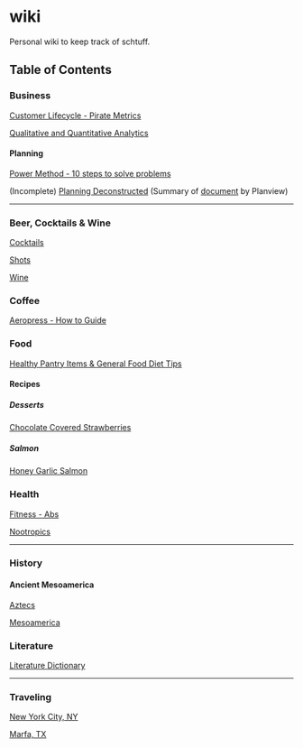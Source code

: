 # wiki

Personal wiki to keep track of schtuff.

## Table of Contents

### Business

[Customer Lifecycle - Pirate Metrics](business/customerlifecycle-piratemetrics.md)

[Qualitative and Quantitative Analytics](business/qualitative-quantitative-analytics.md)

#### Planning

[Power Method - 10 steps to solve problems](planning/powermethod-10steps.md)

(Incomplete) [Planning Deconstructed](planning/planning-deconstructed.md) (Summary of [document](planning/assets/Planning-deconstructed.pdf) by Planview)

<hr>

### Beer, Cocktails & Wine

[Cocktails](bartending/cocktails.md)

[Shots](bartending/shots.md)

[Wine](bartending/wine.md)

### Coffee

[Aeropress - How to Guide](coffee/aeropress.md)

### Food

[Healthy Pantry Items & General Food Diet Tips](food/healthyitems-and-tips.md)

#### Recipes

##### Desserts

[Chocolate Covered Strawberries](food/recipes/desserts/chocolate-covered-strawberries.md)

##### Salmon

[Honey Garlic Salmon](food/recipes/salmon/honey-garlic-salmon.md)

### Health

[Fitness - Abs](health/fitness-abs.md)

[Nootropics](health/nootropics.md)

<hr>

### History

#### Ancient Mesoamerica

[Aztecs](history/ancientMesoamerica/aztecs.md)

[Mesoamerica](history/ancientMesoamerica/mesoamerica.md)

### Literature

[Literature Dictionary](literature/litdictionary.md)

<hr>

### Traveling

[New York City, NY](traveling/nycny.md)

[Marfa, TX](traveling/marfatx.md)
